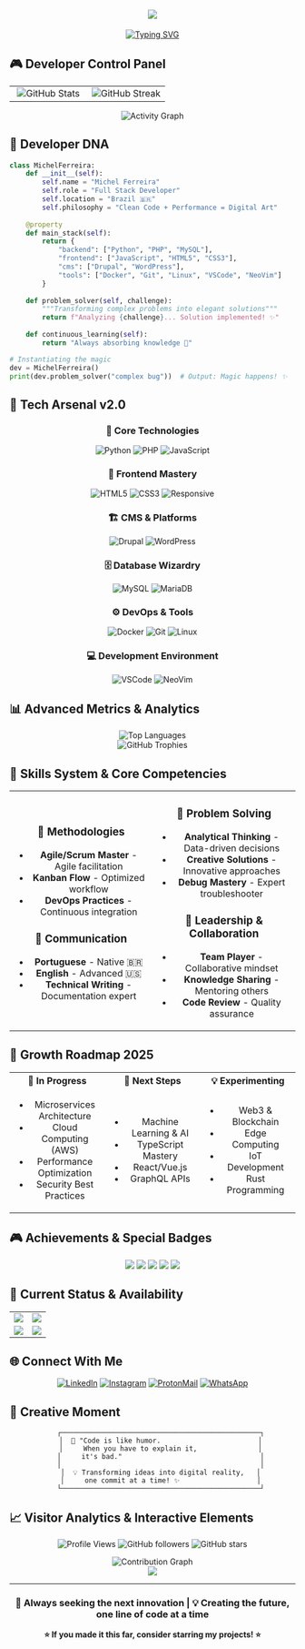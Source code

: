 <h1 align="center">
  <img src="https://capsule-render.vercel.app/api?type=waving&color=gradient&customColorList=6,11,20&height=300&section=header&text=Michel%20Ferreira&fontSize=70&fontColor=fff&animation=twinkling&fontAlignY=35&desc=🚀%20Full%20Stack%20Developer%20%7C%20Creating%20impactful%20solutions&descAlignY=55&descSize=18" />
</h1>

<div align="center">
  
[![Typing SVG](https://readme-typing-svg.demolab.com?font=JetBrains+Mono&size=22&duration=2000&pause=1500&color=00D4FF&center=true&vCenter=true&multiline=true&width=800&height=120&lines=💻+Transforming+coffee+into+code+since+2020;🌟+CMS+%26+Web+Solutions+Expert;⚡+Performance+%2B+Clean+Code+%3D+My+Passion;🚀+Always+seeking+the+next+innovation)](https://git.io/typing-svg)

</div>

## 🎮 Developer Control Panel

<div align="center">
  <table>
    <tr>
      <td align="center" width="50%">
        <img src="https://github-readme-stats.vercel.app/api?username=michelfviana&show_icons=true&theme=synthwave&include_all_commits=true&count_private=true&custom_title=Michel's%20GitHub%20Analytics&hide_border=true&bg_color=0D1117&title_color=00D4FF&icon_color=00D4FF&text_color=FFFFFF" alt="GitHub Stats" />
      </td>
      <td align="center" width="50%">
        <img src="https://github-readme-streak-stats.herokuapp.com/?user=michelfviana&theme=synthwave&hide_border=true&background=0D1117&stroke=00D4FF&ring=00D4FF&fire=FF6B6B&currStreakLabel=00D4FF" alt="GitHub Streak" />
      </td>
    </tr>
  </table>
</div>

<div align="center">
  <img src="https://github-readme-activity-graph.vercel.app/graph?username=michelfviana&bg_color=0D1117&color=00D4FF&line=FF6B6B&point=FFFFFF&area=true&hide_border=true&custom_title=Contribution%20Timeline" alt="Activity Graph" />
</div>

## 🧬 Developer DNA

```python
class MichelFerreira:
    def __init__(self):
        self.name = "Michel Ferreira"
        self.role = "Full Stack Developer"
        self.location = "Brazil 🇧🇷"
        self.philosophy = "Clean Code + Performance = Digital Art"
        
    @property
    def main_stack(self):
        return {
            "backend": ["Python", "PHP", "MySQL"],
            "frontend": ["JavaScript", "HTML5", "CSS3"],
            "cms": ["Drupal", "WordPress"],
            "tools": ["Docker", "Git", "Linux", "VSCode", "NeoVim"]
        }
    
    def problem_solver(self, challenge):
        """Transforming complex problems into elegant solutions"""
        return f"Analyzing {challenge}... Solution implemented! ✨"
    
    def continuous_learning(self):
        return "Always absorbing knowledge 🧠"

# Instantiating the magic
dev = MichelFerreira()
print(dev.problem_solver("complex bug"))  # Output: Magic happens! ✨
```

## 🚀 Tech Arsenal v2.0

<div align="center">

### 🎯 **Core Technologies**
![Python](https://img.shields.io/badge/Python-FFD43B?style=for-the-badge&logo=python&logoColor=blue&labelColor=306998)
![PHP](https://img.shields.io/badge/PHP-777BB4?style=for-the-badge&logo=php&logoColor=white&labelColor=8892BF)
![JavaScript](https://img.shields.io/badge/JavaScript-F7DF1E?style=for-the-badge&logo=javascript&logoColor=black&labelColor=F7DF1E)

### 🎨 **Frontend Mastery**
![HTML5](https://img.shields.io/badge/HTML5-E34F26?style=for-the-badge&logo=html5&logoColor=white&labelColor=E34F26)
![CSS3](https://img.shields.io/badge/CSS3-1572B6?style=for-the-badge&logo=css3&logoColor=white&labelColor=1572B6)
![Responsive](https://img.shields.io/badge/Responsive_Design-38B2AC?style=for-the-badge&logo=tailwind-css&logoColor=white)

### 🏗️ **CMS & Platforms**
![Drupal](https://img.shields.io/badge/Drupal-0678BE?style=for-the-badge&logo=drupal&logoColor=white&labelColor=0678BE)
![WordPress](https://img.shields.io/badge/WordPress-21759B?style=for-the-badge&logo=wordpress&logoColor=white&labelColor=21759B)

### 🗄️ **Database Wizardry**
![MySQL](https://img.shields.io/badge/MySQL-005C84?style=for-the-badge&logo=mysql&logoColor=white&labelColor=00758F)
![MariaDB](https://img.shields.io/badge/MariaDB-003545?style=for-the-badge&logo=mariadb&logoColor=white&labelColor=003545)

### ⚙️ **DevOps & Tools**
![Docker](https://img.shields.io/badge/Docker-2CA5E0?style=for-the-badge&logo=docker&logoColor=white&labelColor=2496ED)
![Git](https://img.shields.io/badge/Git-F05032?style=for-the-badge&logo=git&logoColor=white&labelColor=F05032)
![Linux](https://img.shields.io/badge/Linux-FCC624?style=for-the-badge&logo=linux&logoColor=black&labelColor=FCC624)

### 💻 **Development Environment**
![VSCode](https://img.shields.io/badge/VS_Code-0078D4?style=for-the-badge&logo=visual%20studio%20code&logoColor=white)
![NeoVim](https://img.shields.io/badge/NeoVim-57A143?style=for-the-badge&logo=neovim&logoColor=white&labelColor=57A143)

</div>

## 📊 Advanced Metrics & Analytics

<div align="center">
  <img src="https://github-readme-stats.vercel.app/api/top-langs/?username=michelfviana&layout=donut-vertical&theme=synthwave&hide_border=true&bg_color=0D1117&title_color=00D4FF&text_color=FFFFFF&custom_title=Mastered%20Languages" alt="Top Languages" />
</div>

<div align="center">
  <img src="https://github-profile-trophy.vercel.app/?username=michelfviana&theme=synthwave&no-frame=true&no-bg=false&margin-w=4&row=2&column=4" alt="GitHub Trophies" />
</div>

## 🌟 Skills System & Core Competencies

<div align="center">

<table>
<tr>
<td width="50%" align="center">

### 🎯 **Methodologies**
- **Agile/Scrum Master** - Agile facilitation
- **Kanban Flow** - Optimized workflow
- **DevOps Practices** - Continuous integration

### 💬 **Communication**
- **Portuguese** - Native 🇧🇷
- **English** - Advanced 🇺🇸
- **Technical Writing** - Documentation expert

</td>
<td width="50%" align="center">

### 🧠 **Problem Solving**
- **Analytical Thinking** - Data-driven decisions
- **Creative Solutions** - Innovative approaches
- **Debug Mastery** - Expert troubleshooter

### 🤝 **Leadership & Collaboration**
- **Team Player** - Collaborative mindset
- **Knowledge Sharing** - Mentoring others
- **Code Review** - Quality assurance

</td>
</tr>
</table>

</div>

## 🎯 Growth Roadmap 2025

<div align="center">

<table>
<tr>
<th width="33%" align="center">🚀 <strong>In Progress</strong></th>
<th width="33%" align="center">🎯 <strong>Next Steps</strong></th>
<th width="33%" align="center">💡 <strong>Experimenting</strong></th>
</tr>
<tr>
<td align="center">
<ul>
<li>Microservices Architecture</li>
<li>Cloud Computing (AWS)</li>
<li>Performance Optimization</li>
<li>Security Best Practices</li>
</ul>
</td>
<td align="center">
<ul>
<li>Machine Learning & AI</li>
<li>TypeScript Mastery</li>
<li>React/Vue.js</li>
<li>GraphQL APIs</li>
</ul>
</td>
<td align="center">
<ul>
<li>Web3 & Blockchain</li>
<li>Edge Computing</li>
<li>IoT Development</li>
<li>Rust Programming</li>
</ul>
</td>
</tr>
</table>

</div>

## 🎮 Achievements & Special Badges

<div align="center">
  
![](https://img.shields.io/badge/🏆-Problem_Solver-FFD700?style=for-the-badge&logoColor=black)
![](https://img.shields.io/badge/🎯-Clean_Code_Advocate-00FF00?style=for-the-badge&logoColor=black)
![](https://img.shields.io/badge/⚡-Performance_Optimizer-FF6B6B?style=for-the-badge&logoColor=white)
![](https://img.shields.io/badge/🌟-Innovation_Driver-9B59B6?style=for-the-badge&logoColor=white)
![](https://img.shields.io/badge/🤝-Team_Player-3498DB?style=for-the-badge&logoColor=white)

</div>

## 💼 Current Status & Availability

<div align="center">
  <table>
    <tr>
      <td align="center">
        <img src="https://img.shields.io/badge/Status-🟢_Available_for_New_Projects-success?style=for-the-badge" />
      </td>
      <td align="center">
        <img src="https://img.shields.io/badge/Focus-🎯_Full_Stack_Development-blue?style=for-the-badge" />
      </td>
    </tr>
    <tr>
      <td align="center">
        <img src="https://img.shields.io/badge/Learning-🚀_Cloud_&_AI_Technologies-orange?style=for-the-badge" />
      </td>
      <td align="center">
        <img src="https://img.shields.io/badge/Open_to-💼_Freelance_&_Remote_Work-green?style=for-the-badge" />
      </td>
    </tr>
  </table>
</div>

## 🌐 Connect With Me

<div align="center">
  
[![LinkedIn](https://img.shields.io/badge/LinkedIn-0077B5?style=for-the-badge&logo=linkedin&logoColor=white&labelColor=0077B5)](https://www.linkedin.com/in/michel-ferreira-429b17225/)
[![Instagram](https://img.shields.io/badge/Instagram-E4405F?style=for-the-badge&logo=instagram&logoColor=white&labelColor=E4405F)](https://www.instagram.com/michelfviana/)
[![ProtonMail](https://img.shields.io/badge/ProtonMail-8B89CC?style=for-the-badge&logo=protonmail&logoColor=white&labelColor=8B89CC)](mailto:contato.michel.fvc@proton.me)
[![WhatsApp](https://img.shields.io/badge/WhatsApp-25D366?style=for-the-badge&logo=whatsapp&logoColor=white)](https://wa.me/5511999999999)

</div>

## 🎨 Creative Moment

<div align="center">
  
```ascii
    ┌─────────────────────────────────────────────────┐
    │  🎯 "Code is like humor.                        │
    │     When you have to explain it,               │
    │     it's bad."                                  │
    │                                                 │
    │  💡 Transforming ideas into digital reality,   │
    │     one commit at a time! ✨                   │
    └─────────────────────────────────────────────────┘
```

</div>

## 📈 Visitor Analytics & Interactive Elements

<div align="center">
  
![Profile Views](https://komarev.com/ghpvc/?username=michelfviana&color=00D4FF&style=for-the-badge&label=Profile+Views)
![GitHub followers](https://img.shields.io/github/followers/michelfviana?color=00D4FF&style=for-the-badge&logo=github&label=Followers)
![GitHub stars](https://img.shields.io/github/stars/michelfviana?color=FFD700&style=for-the-badge&logo=github&label=Total+Stars)

</div>

<div align="center">
  <img src="https://github-readme-activity-graph.vercel.app/graph?username=michelfviana&bg_color=0D1117&color=00D4FF&line=FF6B6B&point=FFFFFF&area=true&hide_border=true&height=300" alt="Contribution Graph" />
</div>

<div align="center">
  <img src="https://capsule-render.vercel.app/api?type=waving&color=gradient&customColorList=6,11,20&height=200&section=footer&text=Thanks%20for%20visiting!&fontSize=40&fontColor=fff&animation=twinkling&fontAlignY=65" />
</div>

---

<div align="center">
  <h3>🚀 Always seeking the next innovation | 💡 Creating the future, one line of code at a time</h3>
  
  **⭐ If you made it this far, consider starring my projects! ⭐**
</div>  